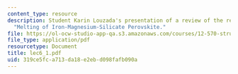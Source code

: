 ```yaml
---
content_type: resource
description: Student Karin Louzada's presentation of a review of the reading assignment
  "Melting of Iron-Magnesium-Silicate Perovskite."
file: https://ol-ocw-studio-app-qa.s3.amazonaws.com/courses/12-570-structure-and-dynamics-of-the-cmb-region-spring-2004/319ce5fca713da18e2ebd098fafb090a_lec6_1.pdf
file_type: application/pdf
resourcetype: Document
title: lec6_1.pdf
uid: 319ce5fc-a713-da18-e2eb-d098fafb090a
---
```

